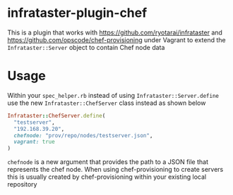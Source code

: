 # infrataster-plugin-chef

This is a plugin that works with https://github.com/ryotarai/infrataster and https://github.com/opscode/chef-provisioning under Vagrant to extend the `Infrataster::Server` object to contain Chef node data

# Usage

Within your `spec_helper.rb` instead of using `Infrataster::Server.define` use the new `Infrataster::ChefServer` class instead as shown below

```ruby
Infrataster::ChefServer.define(
  "testserver",
  "192.168.39.20",
  chefnode: "prov/repo/nodes/testserver.json",
  vagrant: true
)
```

`chefnode` is a new argument that provides the path to a JSON file that represents the chef node. When using chef-provisioning to create servers this is usually created by chef-provisioning within your existing local repository
